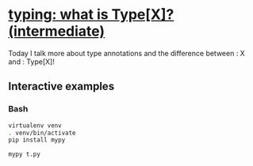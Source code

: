 # [typing: what is Type[X]? (intermediate)](https://youtu.be/_7EXU9cjBkg)

Today I talk more about type annotations and the difference between : X and : Type[X]!

## Interactive examples

### Bash

```bash
virtualenv venv
. venv/bin/activate
pip install mypy

mypy t.py
```
